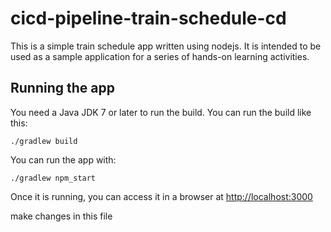 # cicd-pipeline-train-schedule-cd

This is a simple    train schedule app written using nodejs. It is intended to be used as a sample application for a series of hands-on learning activities.

## Running the app

You need a Java JDK 7 or later to run the build. You can run the build like this:

    ./gradlew build

You can run the app with: 

    ./gradlew npm_start

Once it is running, you can access it in a browser at [http://localhost:3000](http://localhost:3000)

make changes in this   file
  
